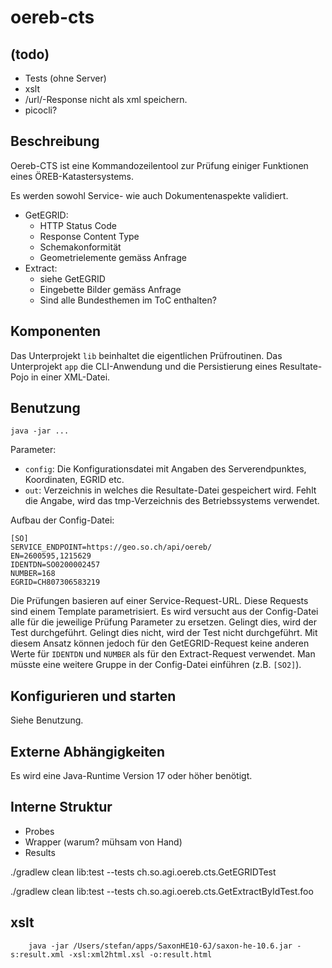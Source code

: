 # oereb-cts

## (todo)
- Tests (ohne Server)
- xslt
- /url/-Response nicht als xml speichern.
- picocli?

## Beschreibung

Oereb-CTS ist eine Kommandozeilentool zur Prüfung einiger Funktionen eines ÖREB-Katastersystems.

Es werden sowohl Service- wie auch Dokumentenaspekte validiert.

- GetEGRID:
  * HTTP Status Code
  * Response Content Type
  * Schemakonformität
  * Geometrielemente gemäss Anfrage
- Extract:
  * siehe GetEGRID
  * Eingebette Bilder gemäss Anfrage
  * Sind alle Bundesthemen im ToC enthalten?

## Komponenten

Das Unterprojekt `lib` beinhaltet die eigentlichen Prüfroutinen. Das Unterprojekt `app` die CLI-Anwendung und die Persistierung eines Resultate-Pojo in einer XML-Datei.

## Benutzung

```
java -jar ...
```

Parameter:

- `config`: Die Konfigurationsdatei mit Angaben des Serverendpunktes, Koordinaten, EGRID etc.
- `out`: Verzeichnis in welches die Resultate-Datei gespeichert wird. Fehlt die Angabe, wird das tmp-Verzeichnis des Betriebssystems verwendet.

Aufbau der Config-Datei:

```
[SO]
SERVICE_ENDPOINT=https://geo.so.ch/api/oereb/
EN=2600595,1215629
IDENTDN=SO0200002457
NUMBER=168
EGRID=CH807306583219
```

Die Prüfungen basieren auf einer Service-Request-URL. Diese Requests sind einem Template  parametrisiert. Es wird versucht aus der Config-Datei alle für die jeweilige Prüfung Parameter zu ersetzen. Gelingt dies, wird der Test durchgeführt. Gelingt dies nicht, wird der Test nicht durchgeführt. Mit diesem Ansatz können jedoch für den GetEGRID-Request keine anderen Werte für `IDENTDN` und `NUMBER` als für den Extract-Request verwendet. Man müsste eine weitere Gruppe in der Config-Datei einführen (z.B. `[SO2]`).

## Konfigurieren und starten

Siehe Benutzung.

## Externe Abhängigkeiten

Es wird eine Java-Runtime Version 17 oder höher benötigt.

## Interne Struktur

- Probes
- Wrapper (warum? mühsam von Hand)
- Results




./gradlew clean lib:test --tests ch.so.agi.oereb.cts.GetEGRIDTest

./gradlew clean lib:test --tests ch.so.agi.oereb.cts.GetExtractByIdTest.foo


## xslt
```
    java -jar /Users/stefan/apps/SaxonHE10-6J/saxon-he-10.6.jar -s:result.xml -xsl:xml2html.xsl -o:result.html
```
